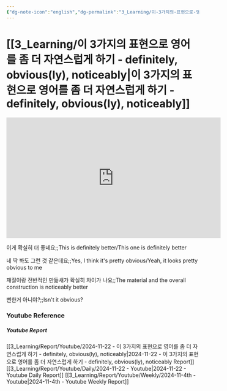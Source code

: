 ```yaml
---
{"dg-note-icon":"english","dg-permalink":"3_Learning/이-3가지의-표현으로-영어를-좀-더-자연스럽게-하기---definitely,-obvious(ly),-noticeably","created-date":"2024-11-22 11:03:15 pm","date":"2024-11-22","type":"youtube","tags":["youtube","english","flashcards"],"aliases":null,"youtuber":"빨모쌤","channelName":"라이브 아카데미","link":"https://www.youtube.com/watch?v=RAx447JnOhQ","img":"https://img.youtube.com/vi/RAx447JnOhQ/0.jpg","dg-publish":true,"permalink":"/3_Learning/이-3가지의-표현으로-영어를-좀-더-자연스럽게-하기---definitely,-obvious(ly),-noticeably/","dgPassFrontmatter":true,"noteIcon":"english"}
---
```


# [[3_Learning/이 3가지의 표현으로 영어를 좀 더 자연스럽게 하기 - definitely, obvious(ly), noticeably\|이 3가지의 표현으로 영어를 좀 더 자연스럽게 하기 - definitely, obvious(ly), noticeably]]


<div class="container-root"><span></span></div><div><div class="container-root"><iframe width="560" height="315" src="https://www.youtube.com/embed/RAx447JnOhQ" title="YouTube video player" frameborder="0" allow="accelerometer; autoplay; clipboard-write; encrypted-media; gyroscope; picture-in-picture; web-share" allowfullscreen=""></iframe></div></div>

이게 확실히 더 좋네요;;This is definitely better/This one is definitely better
<!--SR:!2024-12-30,16,290-->
네 딱 봐도 그런 것 같은데요;;Yes, I think it's pretty obvious/Yeah, it looks pretty obvious to me
<!--SR:!2024-12-16,1,150-->
재질이랑 전반적인 만듦새가 확실히 차이가 나요;;The material and the overall construction is noticeably better
<!--SR:!2024-12-16,1,152-->
뻔한거 아니야?;;Isn't it obvious?
<!--SR:!2025-02-17,46,290-->














### Youtube Reference
##### Youtube Report
[[3_Learning/Report/Youtube/2024-11-22 - 이 3가지의 표현으로 영어를 좀 더 자연스럽게 하기 - definitely, obvious(ly), noticeably\|2024-11-22 - 이 3가지의 표현으로 영어를 좀 더 자연스럽게 하기 - definitely, obvious(ly), noticeably Report]]
[[3_Learning/Report/Youtube/Daily/2024-11-22 - Youtube\|2024-11-22 - Youtube Daily Report]]
[[3_Learning/Report/Youtube/Weekly/2024-11-4th - Youtube\|2024-11-4th - Youtube Weekly Report]]

